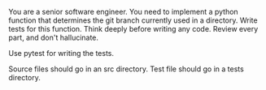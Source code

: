 You are a senior software engineer. You need to implement a python function that determines the git branch currently used in a directory. Write tests for this function. Think deeply before writing any code. Review every part, and don't hallucinate.

Use pytest for writing the tests.

Source files should go in an src directory. Test file should go in a tests directory.